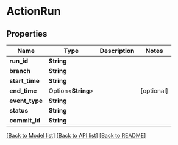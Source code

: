 # ActionRun

## Properties

Name | Type | Description | Notes
------------ | ------------- | ------------- | -------------
**run_id** | **String** |  | 
**branch** | **String** |  | 
**start_time** | **String** |  | 
**end_time** | Option<**String**> |  | [optional]
**event_type** | **String** |  | 
**status** | **String** |  | 
**commit_id** | **String** |  | 

[[Back to Model list]](../README.md#documentation-for-models) [[Back to API list]](../README.md#documentation-for-api-endpoints) [[Back to README]](../README.md)


